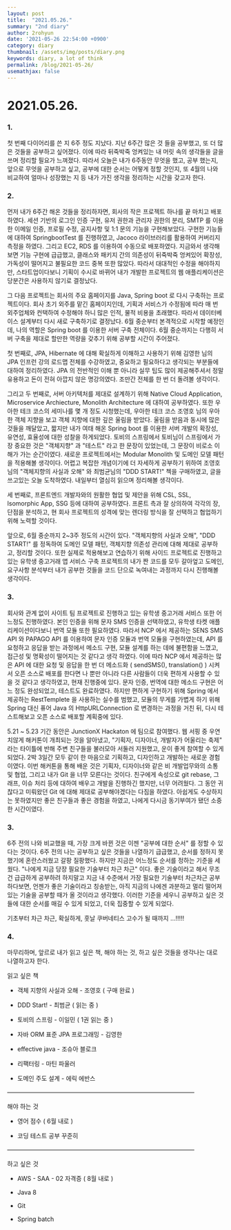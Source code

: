 ```yaml
---
layout: post
title:  "2021.05.26."
summary: "2nd diary"
author: 2rohyun
date: '2021-05-26 22:54:00 +0900'
category: diary
thumbnail: /assets/img/posts/diary.png
keywords: diary, a lot of think
permalink: /blog/2021-05-26/
usemathjax: false
---
```


# 2021.05.26.

### 1.
첫 번째 다이어리를 쓴 지 6주 정도 지났다. 지난 6주간 많은 것 들을 공부했고, 또 더 많은 것들을 공부하고 싶어졌다. 이에 따라 뒤죽박죽 엉켜있는 내 머릿 속의 생각들을 글을 쓰며 정리할 필요가 느껴졌다. 따라서 오늘은 내가 6주동안 무엇을 했고, 공부 했는지, 앞으로 무엇을 공부하고 싶고, 공부에 대한 순서는 어떻게 정할 것인지, 또 4월의 나와 비교하여 얼마나 성장했는 지 등 내가 가진 생각을 정리하는 시간을 갖고자 한다.

### 2.
먼저 내가 6주간 해온 것들을 정리하자면, 회사의 작은 프로젝트 하나를 끝 마치고 배포하였다. 세션 기반의 로그인 인증 구현, 유저 권한과 관리자 권한의 분리, SMTP 를 이용한 이메일 인증, 프로필 수정, 공지사항 및 1:1 문의 기능을 구현해보았다. 구현한 기능들에 대하여 SpringbootTest 를 진행하였고, Jacoco 라이브러리를 활용하여 커버리지 측정을 하였다. 그리고 EC2, RDS 를 이용하여 수동으로 배포하였다. 지금와서 생각해보면 기능 구현에 급급했고, 클래스와 패키지 간의 의존성이 뒤죽박죽 엉켜있어 확장성, 가독성이 떨어지고 불필요한 코드 중복 또한 많았다. 따라서 대대적인 수정을 해야하지만, 스타트업이다보니 기획이 수시로 바뀌어 내가 개발한 프로젝트의 웹 애플리케이션은 당분간은 사용하지 않기로 결정났다. 

그 다음 프로젝트는 회사의 주요 홈페이지를 Java, Spring boot 로 다시 구축하는 프로젝트이다. 회사 초기 외주를 맡긴 홈페이지인데, 기획과 서비스가 수정됨에 따라 매 번 외주업체와 컨택하여 수정해야 하니 많은 인적, 물적 비용을 초래했다. 따라서 데이터베이스 설계부터 다시 새로 구축하기로 결정났다. 6월 중순부터 본격적으로 시작할 예정인데, 나의 역할은 Spring boot 를 이용한 서버 구축 전체이다. 6월 중순까지는 다행히 서버 구축을 제대로 할만한 역량을 갖추기 위해 공부할 시간이 주어졌다. 

첫 번째로, JPA, Hibernate 에 대해 확실하게 이해하고 사용하기 위해 김영한 님의 JPA 인프런 강의 로드맵 전체를 수강하였고, 중요하고 필요하다고 생각되는 부분들에 대하여 정리하였다. JPA 의 전반적인 이해 뿐 아니라 실무 팁도 많이 제공해주셔서 정말 유용하고 돈이 전혀 아깝지 않은 명강의였다. 조만간 전체를 한 번 더 돌려볼 생각이다. 

그리고 두 번째로, 서버 아키텍처를 제대로 설계하기 위해 Native Cloud Application, Microservice Archiecture, Monolith Architecture 에 대하여 공부하였다. 또한 우아한 테크 코스의 세미나를 몇 개 정도 시청했는데, 우아한 테크 코스 조영호 님의 우아한 객체 지향을 보고 객체 지향에 대한 깊은 울림을 받았다. 울림을 받음과 동시에 많은 것들을 깨달았고, 짧지만 내가 여태 해온 Spring boot 를 이용한 서버 개발의 확장성, 유연성, 효율성에 대한 성찰을 하게되었다. 토비의 스프링에서 토비님이 스프링에서 가장 중요한 것은 "객체지향" 과 "테스트" 라고 한 문장이 있었는데, 그 문장이 비로소 이해가 가는 순간이였다. 새로운 프로젝트에서는 Modular Monolith 및 도메인 모델 패턴을 적용해볼 생각이다. 어렵고 복잡한 개념이기에 더 자세하게 공부하기 위하여 조영호 님의 "객체지향의 사실과 오해" 와 최범균님의 "DDD START!" 첵을 구매하였고, 글을 쓰고있는 오늘 도착하였다. 내일부터 열심히 읽으며 정리해볼 생각이다. 

세 번째로, 프론트엔드 개발자와의 원활한 협업 및 제안을 위해 CSL, SSL, Isomorphic App, SSG 등에 대하여 공부하였다. 프론트 측과 잘 상의하여 각각의 장, 단점을 분석하고, 현 회사 프로젝트의 성격에 맞는 렌더링 방식을 잘 선택하고 협업하기 위해 노력할 것이다.

앞으로, 6월 중순까지 2~3주 정도의 시간이 있다. "객체지향의 사실과 오해", "DDD START!" 를 정독하여 도메인 모델 패턴, 객체지향 의존성 관리에 대해 제대로 공부하고, 정리할 것이다. 또한 실제로 적용해보고 연습하기 위해 사이드 프로젝트로 진행하고 있는 유학생 중고거래 앱 서비스 구축 프로젝트의 내가 짠 코드를 모두 갈아엎고 도메인, 요구사항 분석부터 내가 공부한 것들을 코드 단으로 녹여내는 과정까지 다시 진행해볼 생각이다.

### 3.
회사와 관계 없이 사이트 팀 프로젝트로 진행하고 있는 유학생 중고거래 서비스 또한 어느정도 진행하였다. 본인 인증을 위해 문자 SMS 인증을 선택하였고, 유학생 타켓 애플리케이션이다보니 번역 모듈 또한 필요하였다. 따라서 NCP 에서 제공하는 SENS SMS API 와 PAPAGO API 를 이용하여 문자 인증 모듈과 번역 모듈을 구현하였는데, API 를 요청하고 응답을 받는 과정에서 메소드 구현, 모듈 설계를 하는 데에 불편함을 느꼈고, 접근성 및 명확성이 떨어지는 것 같다고 생각 하였다. 이에 따라 NCP 에서 제공하는 많은 API 에 대한 요청 및 응답을 한 번 더 메소드화 ( sendSMS(), translation() ) 시켜서 오픈 소스로 배포를 한다면 나 뿐만 아니라 다른 사람들이 더욱 편하게 사용할 수 있을 것 같다고 생각하였고, 현재 진행중에 있다. 문자 인증, 번역에 대한 메소드 구현은 어느 정도 완성되었고, 테스트도 완료하였다. 하지만 편하게 구현하기 위해 Spring 에서 제공하는 RestTemplete 을 사용하는 실수를 범했고, 모듈의 무게를 가볍게 하기 위해 Spring 대신 퓨어 Java 의 HttpURLConnection 로 변경하는 과정을 거친 뒤, 다시 테스트해보고 오픈 소스로 배포할 계획중에 있다.

5.21 ~ 5.23 기간 동안은 JunctionX Hackaton 에 팀으로 참여했다. 웹 서핑 중 우연치않게 해커톤이 개최되는 것을 알아냈고, "기획자, 디자이너, 개발자가 어울리는 축제" 라는 타이틀에 반해 주변 친구들을 불러모아 서둘러 지원했고, 운이 좋게 참여할 수 있게 되었다. 2박 3일간 모두 같이 한 마음으로 기획하고, 디자인하고 개발하는 새로운 경험이였다. 이번 해커톤을 통해 배운 것은 기획자, 디자이너와 같은 비 개발업무와의 소통 및 협업, 그리고 내가 Git 을 너무 모른다는 것이다. 친구에게 속성으로 git rebase, 그래프, 이슈 처리 등에 대하여 배우고 개발을 진행하긴 했지만, 너무 어려웠다. 그 동안 귀찮다고 미뤄왔던 Git 에 대해 제대로 공부해야겠다는 다짐을 하였다. 아쉽게도 수상하지는 못하였지만 좋은 친구들과 좋은 경험을 하였고, 나에게 다시금 동기부여가 됐던 소중한 시간이였다.

### 3. 
6주 전의 나와 비교했을 때, 가장 크게 바뀐 것은 이젠 "공부에 대한 순서" 를 정할 수 있다는 것이다. 6주 전의 나는 공부하고 싶은 것들을 나열하기 급급했고, 순서를 정하지 못했기에 혼란스러웠고 갈팡 질팡했다. 하지만 지금은 어느정도 순서를 정하는 기준을 세웠다. "나에게 지금 당장 필요한 기술부터 차근 차근" 이다. 좋은 기술이라고 해서 무조건 급급하게 공부하려 하지말고 지금 내 수준에서 가장 필요한 기술부터 차근차근 공부하다보면, 언젠가 좋은 기술이라고 칭송받는, 아직 지금의 나에겐 과분하고 멀리 떨어져 있는 기술을 공부할 때가 올 것이라고 생각했다. 이러한 기준을 세우니 공부하고 싶은 것들에 대한 순서를 매길 수 있게 되었고, 더욱 집중할 수 있게 되었다. 

기초부터 차근 차근, 확실하게, 훗날 쿠버네티스 고수가 될 때까지 ...!!!!! 

### 4. 
마무리하며, 앞르로 내가 읽고 싶은 책, 해야 하는 것, 하고 싶은 것들을 생각나는 대로 나열하고자 한다.

읽고 싶은 책

 - 객체 지향의 사실과 오해 - 조영호 ( 구매 완료 )


 - DDD Start! - 최범균 ( 읽는 중 )


 - 토비의 스프링 - 이일민 ( 1권 읽는 중 )


 - 자바 ORM 표준 JPA 프로그래밍 - 김영한


 - effective java - 조슈아 블로크


 - 리팩터링 - 마틴 파울러


 - 도메인 주도 설계 - 에릭 에반스

———————————————————————————————

해야 하는 것

 - 영어 점수 ( 6월 내로 )


 - 코딩 테스트 공부 꾸준히 

———————————————————————————————

하고 싶은 것

 - AWS - SAA - 02 자격증 ( 8월 내로 )


 - Java 8 


 - Git 


 - Spring batch


